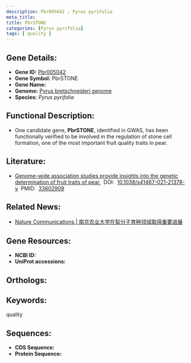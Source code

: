```yaml
---
description: Pbr005042 ; Pyrus pyrifolia
meta_title:
title: PbrSTONE
categories: [Pyrus pyrifolia]
tags: [ quality ]
---
```


## Gene Details:
- **Gene ID:**	[Pbr005042]()
- **Gene Symbol:** PbrSTONE
- **Gene Name:** 
- **Genome:** [Pyrus bretschneideri genome]()
- **Species:** *Pyrus pyrifolia*

## Functional Description:
   - One candidate gene, **PbrSTONE**, identified in GWAS, has been functionally verified to be involved in the regulation of stone cell formation, one of the most important fruit quality traits in pear.

## Literature:
   - [Genome-wide association studies provide insights into the genetic determination of fruit traits of pear.]( https://www.nature.com/articles/s41467-021-21378-y)&nbsp;&nbsp;DOI:&nbsp;&nbsp;[10.1038/s41467-021-21378-y](https://www.nature.com/articles/s41467-021-21378-y)&nbsp;&nbsp;PMID:&nbsp;&nbsp;[33602909](https://pubmed.ncbi.nlm.nih.gov/33602909/)

## Related News:
   - [Nature Communications | 南京农业大学在梨分子育种领域取得重要进展](https://mp.weixin.qq.com/s?__biz=Mzg3MDEwNDEyMg==&mid=2247505422&idx=5&sn=b89cb3571d0fe0c171f0427f87a016df&chksm=ce907b5bf9e7f24db07769cfac41d9e484b53e0653af642389348f791323769a2742492eaf89&scene=27#wechat_redirect)

## Gene Resources:
- **NCBI ID:** [](https://www.ncbi.nlm.nih.gov/gene/?term=)
- **UniProt accessions:** [](https://www.uniprot.org/uniprotkb//entry)

## Orthologs:


## Keywords:
quality

## Sequences:
- **CDS Sequence:**
- **Protein Sequence:**
